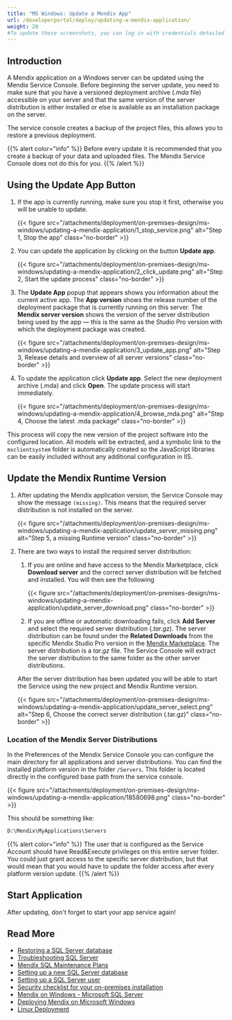 ```yaml
---
title: "MS Windows: Update a Mendix App"
url: /developerportal/deploy/updating-a-mendix-application/
weight: 20
#To update these screenshots, you can log in with credentials detailed in How to Update Screenshots Using Team Apps.
---
```


## Introduction

A Mendix application on a Windows server can be updated using the Mendix Service Console. Before beginning the server update, you need to make sure that you have a versioned deployment archive (*.mda* file) accessible on your server and that the same version of the server distribution is either installed or else is available as an installation package on the server.

The service console creates a backup of the project files, this allows you to restore a previous deployment.

{{% alert color="info" %}}
Before every update it is recommended that you create a backup of your data and uploaded files. The Mendix Service Console does not do this for you.
{{% /alert %}}

## Using the Update App Button

1. If the app is currently running, make sure you stop it first, otherwise you will be unable to update.

    {{< figure src="/attachments/deployment/on-premises-design/ms-windows/updating-a-mendix-application/1_stop_service.png" alt="Step 1, Stop the app" class="no-border" >}}

2. You can update the application by clicking on the button **Update app**.

    {{< figure src="/attachments/deployment/on-premises-design/ms-windows/updating-a-mendix-application/2_click_update.png" alt="Step 2, Start the update process" class="no-border" >}}

3. The **Update App** popup that appears shows you information about the current active app. The **App version** shows the release number of the deployment package that is currently running on this server. The **Mendix server version** shows the version of the server distribution being used by the app — this is the same as the Studio Pro version with which the deployment package was created.

    {{< figure src="/attachments/deployment/on-premises-design/ms-windows/updating-a-mendix-application/3_update_app.png" alt="Step 3, Release details and overview of all server versions" class="no-border" >}}

4. To update the application click **Update app**. Select the new deployment archive (.mda) and click **Open**. The update process will start immediately.

    {{< figure src="/attachments/deployment/on-premises-design/ms-windows/updating-a-mendix-application/4_browse_mda.png" alt="Step 4, Choose the latest .mda package" class="no-border" >}}

This process will copy the new version of the project software into the configured location. All models will be extracted, and a symbolic link to the `mxclientsystem` folder is automatically created so the JavaScript libraries can be easily included without any additional configuration in IIS.

## Update the Mendix Runtime Version

1. After updating the Mendix application version, the Service Console may show the message `(missing)`. This means that the required server distribution is not installed on the server.

    {{< figure src="/attachments/deployment/on-premises-design/ms-windows/updating-a-mendix-application/update_server_missing.png" alt="Step 5, a missing Runtime version" class="no-border" >}}

2. There are two ways to install the required server distribution:

    1. If you are online and have access to the Mendix Marketplace, click **Download server** and the correct server distribution will be fetched and installed. You will then see the following

        {{< figure src="/attachments/deployment/on-premises-design/ms-windows/updating-a-mendix-application/update_server_download.png" class="no-border" >}}

    2. If you are offline or automatic downloading fails, click **Add Server** and select the required server distribution (*.tar.gz*).  The server distribution can be found under the **Related Downloads** from the specific Mendix Studio Pro version in the [Mendix Marketplace](https://marketplace.mendix.com/link/studiopro/). The server distribution is a *tar.gz* file. The Service Console will extract the server distribution to the same folder as the other server distributions.

    After the server distribution has been updated you will be able to start the Service using the new project and Mendix Runtime version. 

    {{< figure src="/attachments/deployment/on-premises-design/ms-windows/updating-a-mendix-application/update_server_select.png" alt="Step 6, Choose the correct server distribution (.tar.gz)" class="no-border" >}}

### Location of the Mendix Server Distributions

In the Preferences of the Mendix Service Console you can configure the main directory for all applications and server distributions. You can find the installed platform version in the folder `/Servers`. This folder is located directly in the configured base path from the service console.

{{< figure src="/attachments/deployment/on-premises-design/ms-windows/updating-a-mendix-application/18580698.png" class="no-border" >}}

This should be something like:

```bash
D:\Mendix\MyApplications\Servers
```

{{% alert color="info" %}}
The user that is configured as the Service Account should have Read&Execute privileges on this entire server folder. You could just grant access to the specific server distribution, but that would mean that you would have to update the folder access after every platform version update.
{{% /alert %}}

## Start Application

After updating, don't forget to start your app service again!

## Read More

* [Restoring a SQL Server database](/developerportal/deploy/restoring-a-sql-server-database/)
* [Troubleshooting SQL Server](/developerportal/deploy/troubleshooting-sql-server/)
* [Mendix SQL Maintenance Plans](/developerportal/deploy/mendix-sql-maintenance-plans/)
* [Setting up a new SQL Server database](/developerportal/deploy/setting-up-a-new-sql-server-database/)
* [Setting up a SQL Server user](/developerportal/deploy/setting-up-a-sql-server-user/)
* [Security checklist for your on-premises installation](/developerportal/deploy/security-checklist-for-your-on-premises-installation/)
* [Mendix on Windows - Microsoft SQL Server](/developerportal/deploy/mendix-on-windows-microsoft-sql-server/)
* [Deploying Mendix on Microsoft Windows](/developerportal/deploy/deploy-mendix-on-microsoft-windows/)
* [Linux Deployment](/developerportal/deploy/linux/)

